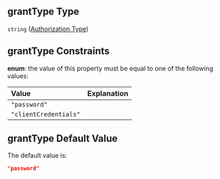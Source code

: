 ## grantType Type

`string` ([Authorization Type](btpsa-usecase-properties-services-items-allof-1-then-allof-20-then-allof-0-then-properties-parameters-properties-authorization-type.md))

## grantType Constraints

**enum**: the value of this property must be equal to one of the following values:

| Value                 | Explanation |
| :-------------------- | :---------- |
| `"password"`          |             |
| `"clientCredentials"` |             |

## grantType Default Value

The default value is:

```json
"password"
```
